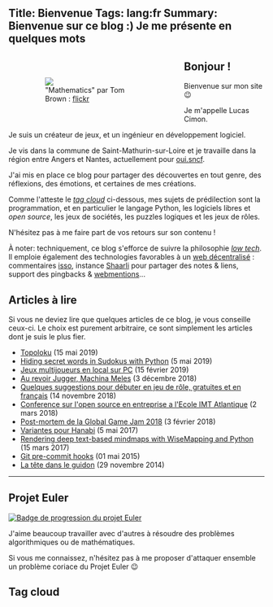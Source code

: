 Title: Bienvenue
Tags: lang:fr
Summary: Bienvenue sur ce blog :) Je me présente en quelques mots
---

<figure role="group" class="column-img">
    <img src="images/Tom_Brown_Mathematics_CC-by-2-0_cropped.jpg">
    <figcaption>"Mathematics" par Tom Brown : <a href="https://www.flickr.com/photos/t_e_brown/8677750589">flickr</a></figcaption>
</figure>

## Bonjour !

Bienvenue sur mon site 😉

Je m'appelle Lucas Cimon.

Je suis un créateur de jeux,
et un ingénieur en développement logiciel.

Je vis dans la commune de Saint-Mathurin-sur-Loire
et je travaille dans la région entre Angers et Nantes, actuellement pour [oui.sncf](https://www.oui.sncf).

J'ai mis en place ce blog pour partager des découvertes en tout genre,
des réflexions, des émotions, et certaines de mes créations.

Comme l'atteste le [_tag cloud_](pages/bienvenue.html#tagcloud) ci-dessous,
mes sujets de prédilection sont la programmation, et en particulier le langage Python,
les logiciels libres et _open source_,
les jeux de sociétés, les puzzles logiques et les jeux de rôles.

N'hésitez pas à me faire part de vos retours sur son contenu !

À noter: techniquement, ce blog s'efforce de suivre la philosophie [_low tech_](https://homebrewserver.club/low-tech-website-howto.html#software).
Il emploie également des technologies favorables à un [web décentralisé](https://en.wikipedia.org/wiki/Decentralization#Centralization_and_redecentralization_of_the_Internet) :
commentaires [isso](https://posativ.org/isso/), instance [Shaarli](https://chezsoi.org/shaarli/) pour partager des notes & liens,
support des pingbacks & [webmentions](https://www.w3.org/TR/webmention/)...


## Articles à lire

Si vous ne deviez lire que quelques articles de ce blog, je vous conseille ceux-ci.
Le choix est purement arbitraire, ce sont simplement les articles dont je suis le plus fier.

- [Topoloku](topoloku.html) (15 mai 2019)
- [Hiding secret words in Sudokus with Python](hiding-secret-words-in-sudokus-with-python.html) (5 mai 2019)
- [Jeux multijoueurs en local sur PC](local-multiplayer-games.html) (15 février 2019)
- [Au revoir Jugger, Machina Meles](au-revoir-jugger-machina-meles.html) (3 décembre 2018)
- [Quelques suggestions pour débuter en jeu de rôle, gratuites et en français](quelques-suggestions-pour-debuter-en-jdr-gratuites-et-en-francais.html) (14 novembre 2018)
- [Conference sur l'open source en entreprise a l'Ecole IMT Atlantique](conference-sur-l-open-source-en-entreprise-a-l-ecole-imt-atlantique.html) (2 mars 2018)
- [Post-mortem de la Global Game Jam 2018](post-mortem-de-la-global-game-jam-2018.html) (3 février 2018)
- [Variantes pour Hanabi](variantes-pour-hanabi.html) (5 mai 2017)
- [Rendering deep text-based mindmaps with WiseMapping and Python](rendering-deep-text-based-mindmaps-with-wisemapping-and-python.html) (15 mars 2017)
- [Git pre-commit hooks](git-pre-commit-hooks.html) (01 mai 2015)
- [La tête dans le guidon](la-tete-dans-le-guidon.html) (29 novembre 2014)

<hr class="clear-floats">

## Projet Euler

[![Badge de progression du projet Euler](https://projecteuler.net/profile/Lucas-C.png)](https://projecteuler.net)

J'aime beaucoup travailler avec d'autres à résoudre des problèmes algorithmiques ou de mathématiques.

Si vous me connaissez, n'hésitez pas à me proposer d'attaquer ensemble un problème coriace du Projet Euler 😉

<h2 id="tagcloud">Tag cloud</h2>

<!-- tagcloud -->



<style>
@media screen and (min-width: 40rem) {
    .column-img {
        max-width: 40%;
        float: left;
        padding: 2rem;
    }
}
@media screen and (max-width: 40rem) {
    .column-img {
        max-width: 60%;
        margin: 0 auto;
        display: block;
    }
}
.clear-floats {
    clear: both;
}
article li {
  position: relative;
  left: 1em;
}
</style>
